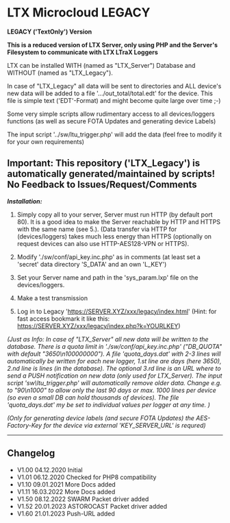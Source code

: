 # LTX Microcloud **LEGACY** #
**LEGACY ('TextOnly') Version**

__This is a reduced version of LTX Server, only using PHP and the Server's Filesystem to communicate with LTX LTraX Loggers__

LTX can be installed WITH (named as "LTX_Server") Database and WITHOUT (named as "LTX_Legacy").

In case of "LTX_Legacy" all data will be sent to directories and ALL device's new data will
be added to a file '.../out_total/total.edt' for the device. This file is simple text ('EDT'-Format) 
and might become quite large over time ;-)

Some very simple scripts allow rudimentary access to all devices/loggers functions (as well as secure FOTA Updates and generating device Labels)

The input script '../sw/ltu_trigger.php' will add the data (feel free to modify it for your own requirements)

## Important: This repository ('LTX_Legacy') is automatically generated/maintained by scripts! No Feedback to Issues/Request/Comments ##

***Installation:*** 

 1. Simply copy all to your server, Server must run HTTP (by default port 80). It is a good idea to make the Server reachable by HTTP and HTTPS with the same name (see 5.).
 (Data transfer via HTTP for (devices/loggers) takes much less energy than HTTPS (optionally on request devices can also use HTTP-AES128-VPN or HTTPS).

 2. Modify './sw/conf/api_key.inc.php' as in comments (at least set a 'secret' data directory 'S_DATA' and an own 'L_KEY')

 3. Set your Server name and path in the 'sys_param.lxp' file on the devices/loggers.

 4. Make a test transmission
 
 5. Log in to Legacy 'https://SERVER.XYZ/xxx/legacy/index.html'
 (Hint: for fast access bookmark it like this: https://SERVER.XYZ/xxx/legacy/index.php?k=YOURLKEY)


_(Just as Info: In case of "LTX_Server" all new data will be written to the database. There is a quota limit in
'./sw/conf/api_key.inc.php' ("DB_QUOTA" with default "3650\n100000000"). A file 'quota_days.dat' with 2-3 lines
will automatically be written for each new logger, 1.st line are days (here 3650), 2.nd line is lines (in the database).
The optional 3.rd line is an URL where to send a PUSH notification on new data (only used for LTX_Server).
The input script 'sw\ltu_trigger.php' will automatically remove older data.
Change e.g. to "90\n1000" to allow only the last 90 days or max. 1000 lines per device (so even a small DB can hold thousands of devices).
The file 'quota_days.dat' my be set to individual values per logger at any time. )_

_(Only for generating device labels (and secure FOTA Updates) the AES-Factory-Key for the device via external 'KEY_SERVER_URL' is requred)_

---

## Changelog ##
- V1.00 04.12.2020 Initial
- V1.01 06.12.2020 Checked for PHP8 compatibility
- V1.10 09.01.2021 More Docs added
- V1.11 16.03.2022 More Docs added
- V1.50 08.12.2022 SWARM Packet driver added
- V1.52 20.01.2023 ASTOROCAST Packet driver added
- V1.60 21.01.2023 Push-URL added 

